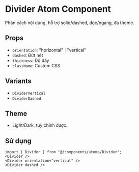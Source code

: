 # Divider Atom Component

Phân cách nội dung, hỗ trợ solid/dashed, dọc/ngang, đa theme.

## Props

- `orientation`: "horizontal" | "vertical"
- `dashed`: Đứt nét
- `thickness`: Độ dày
- `className`: Custom CSS

## Variants

- `DividerVertical`
- `DividerDashed`

## Theme

- Light/Dark, tuỳ chỉnh được.

## Sử dụng

```tsx
import { Divider } from "@/components/atoms/Divider";
<Divider />
<Divider orientation="vertical" />
<Divider dashed />
